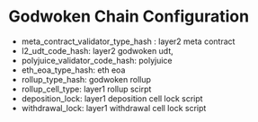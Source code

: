 # Godwoken Chain Configuration

- meta_contract_validator_type_hash : layer2 meta contract 
- l2_udt_code_hash: layer2 godwoken udt,
- polyjuice_validator_code_hash: polyjuice
- eth_eoa_type_hash: eth eoa
- rollup_type_hash: godwoken rollup
- rollup_cell_type: layer1 rollup scirpt
- deposition_lock: layer1 deposition cell lock script
- withdrawal_lock: layer1 withdrawal cell lock script